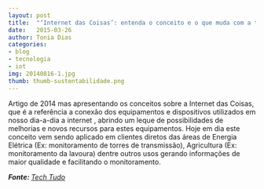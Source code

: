 ```yaml
---
layout: post
title:  "‘Internet das Coisas’: entenda o conceito e o que muda com a tecnologia"
date:   2015-03-26
author: Tonia Dias
categories: 
- blog
- tecnologia
- iot
img: 20140816-1.jpg
thumb: thumb-sustentabilidade.png
---
```


Artigo de 2014 mas apresentando os conceitos sobre a Internet das Coisas, que é a referência a conexão dos equipamentos e dispositivos utilizados em nosso dia-a-dia a internet <!--more-->, abrindo um leque de possibilidades de melhorias e novos recursos para estes equipamentos. Hoje em dia este conceito vem sendo aplicado em clientes diretos das áreas de Energia Elétrica (Ex: monitoramento de torres de transmissão), Agricultura (Ex: monitoramento da lavoura) dentre outros usos gerando informações de maior qualidade e facilitando o monitoramento.

<i><b>Fonte: </b><a href="http://www.techtudo.com.br/noticias/noticia/2014/08/internet-das-coisas-entenda-o-conceito-e-o-que-muda-com-tecnologia.html">Tech Tudo</a></i>